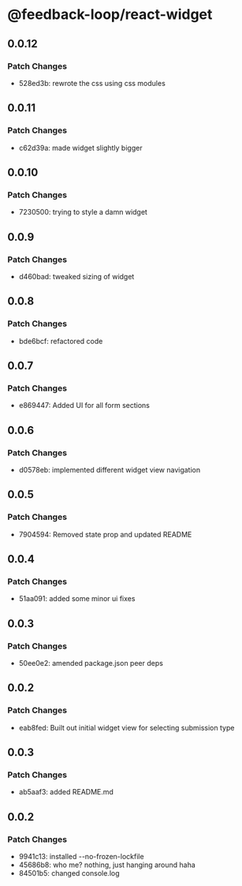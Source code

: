 # @feedback-loop/react-widget

## 0.0.12

### Patch Changes

- 528ed3b: rewrote the css using css modules

## 0.0.11

### Patch Changes

- c62d39a: made widget slightly bigger

## 0.0.10

### Patch Changes

- 7230500: trying to style a damn widget

## 0.0.9

### Patch Changes

- d460bad: tweaked sizing of widget

## 0.0.8

### Patch Changes

- bde6bcf: refactored code

## 0.0.7

### Patch Changes

- e869447: Added UI for all form sections

## 0.0.6

### Patch Changes

- d0578eb: implemented different widget view navigation

## 0.0.5

### Patch Changes

- 7904594: Removed state prop and updated README

## 0.0.4

### Patch Changes

- 51aa091: added some minor ui fixes

## 0.0.3

### Patch Changes

- 50ee0e2: amended package.json peer deps

## 0.0.2

### Patch Changes

- eab8fed: Built out initial widget view for selecting submission type

## 0.0.3

### Patch Changes

- ab5aaf3: added README.md

## 0.0.2

### Patch Changes

- 9941c13: installed --no-frozen-lockfile
- 45686b8: who me? nothing, just hanging around haha
- 84501b5: changed console.log

